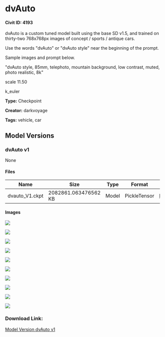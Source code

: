 # dvAuto

#### Civit ID: 4193

<p>dvAuto is a custom tuned model built using the base SD v1.5, and trained on thirty-two 768x768px images of concept / sports / antique cars.</p><p>Use the words "dvAuto" or "dvAuto style" near the beginning of the prompt.</p><p>Sample images and prompt below.</p><p>"dvAuto style, 85mm, telephoto, mountain background, low contrast, muted, photo realistic, 8k" </p><p></p><p>scale 11.50 </p><p>k_euler </p>

**Type:** Checkpoint

**Creator:** darkvoyage

**Tags:** vehicle, car

## Model Versions

### dvAuto v1

None

#### Files

| Name | Size | Type | Format | Download Url | AutoV1 | AutoV2 | SHA256 | CRC32 | BLAKE3 |
| --- | --- | --- | --- | --- | --- | --- | --- | --- | --- |
| dvauto_V1.ckpt | 2082861.063476562 KB | Model | PickleTensor | https://civitai.com/api/download/models/4702 | 3A35396C | 80F9634A44 | 80F9634A4486DCBC76B1D27FDC80D02810B696F6EA475B260B6D49D194C46745 | 140A3B47 | FF1D2FC78D1D650A2D24FFFBBB95C1AE2A36E59EE61D39DD92AE891F5582E2CD |

#### Images

<p><img src="https://image.civitai.com/xG1nkqKTMzGDvpLrqFT7WA/ca0dc56b-c7b4-4cb0-e119-0d8bff262700/width=450/33207.jpeg" /></p>

<p><img src="https://image.civitai.com/xG1nkqKTMzGDvpLrqFT7WA/8fab5b9f-5838-4719-bbb3-21ba5d5d8900/width=450/33188.jpeg" /></p>

<p><img src="https://image.civitai.com/xG1nkqKTMzGDvpLrqFT7WA/9c4ea62c-97a0-4b93-4cc9-03690db67c00/width=450/33186.jpeg" /></p>

<p><img src="https://image.civitai.com/xG1nkqKTMzGDvpLrqFT7WA/e72f518f-cfdd-45d9-3c30-2c500f6efe00/width=450/33185.jpeg" /></p>

<p><img src="https://image.civitai.com/xG1nkqKTMzGDvpLrqFT7WA/10f0081c-e5cd-4368-89af-0a052e368a00/width=450/33184.jpeg" /></p>

<p><img src="https://image.civitai.com/xG1nkqKTMzGDvpLrqFT7WA/35e42f2a-0312-44b1-90a3-b73a699d6400/width=450/33183.jpeg" /></p>

<p><img src="https://image.civitai.com/xG1nkqKTMzGDvpLrqFT7WA/33267540-d845-4546-6112-b6acd3318f00/width=450/33182.jpeg" /></p>

<p><img src="https://image.civitai.com/xG1nkqKTMzGDvpLrqFT7WA/4fc4256b-6eab-4ade-a333-da4fabead600/width=450/33181.jpeg" /></p>

<p><img src="https://image.civitai.com/xG1nkqKTMzGDvpLrqFT7WA/3d7d7d65-64b2-4f45-c30c-42f5b6fd5d00/width=450/33180.jpeg" /></p>

<p><img src="https://image.civitai.com/xG1nkqKTMzGDvpLrqFT7WA/8224ecf8-55fb-495d-0b77-ac7466185a00/width=450/33179.jpeg" /></p>

### Download Link:

[Model Version dvAuto v1](https://civitai.com/api/download/models/4702)

